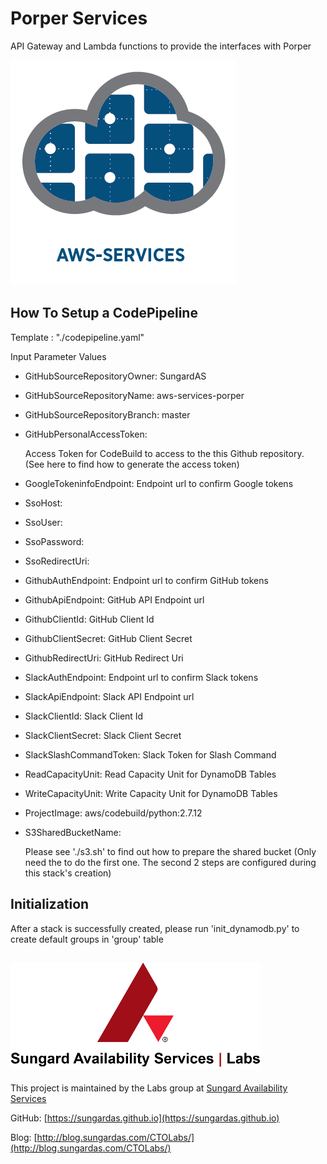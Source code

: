 
# Porper Services

API Gateway and Lambda functions to provide the interfaces with Porper

![aws-services][aws-services-image]

## How To Setup a CodePipeline

Template : "./codepipeline.yaml"

Input Parameter Values

- GitHubSourceRepositoryOwner: SungardAS

- GitHubSourceRepositoryName: aws-services-porper

- GitHubSourceRepositoryBranch: master

- GitHubPersonalAccessToken:

  Access Token for CodeBuild to access to the this Github repository. (See here to find how to generate the access token)

- GoogleTokeninfoEndpoint: Endpoint url to confirm Google tokens

- SsoHost:

- SsoUser:

- SsoPassword:

- SsoRedirectUri:

- GithubAuthEndpoint: Endpoint url to confirm GitHub tokens

- GithubApiEndpoint: GitHub API Endpoint url

- GithubClientId: GitHub Client Id

- GithubClientSecret: GitHub Client Secret

- GithubRedirectUri: GitHub Redirect Uri

- SlackAuthEndpoint: Endpoint url to confirm Slack tokens

- SlackApiEndpoint: Slack API Endpoint url

- SlackClientId: Slack Client Id

- SlackClientSecret: Slack Client Secret

- SlackSlashCommandToken: Slack Token for Slash Command

- ReadCapacityUnit: Read Capacity Unit for DynamoDB Tables

- WriteCapacityUnit: Write Capacity Unit for DynamoDB Tables

- ProjectImage: aws/codebuild/python:2.7.12

- S3SharedBucketName:

  Please see './s3.sh' to find out how to prepare the shared bucket
  (Only need the to do the first one. The second 2 steps are configured during this stack's creation)


## Initialization

After a stack is successfully created, please run 'init_dynamodb.py' to create default groups in 'group' table


## [![Sungard Availability Services | Labs][labs-logo]][labs-github-url]

This project is maintained by the Labs group at [Sungard Availability
Services](http://sungardas.com)

GitHub: [https://sungardas.github.io](https://sungardas.github.io)

Blog:
[http://blog.sungardas.com/CTOLabs/](http://blog.sungardas.com/CTOLabs/)

[labs-github-url]: https://sungardas.github.io
[labs-logo]: https://raw.githubusercontent.com/SungardAS/repo-assets/master/images/logos/sungardas-labs-logo-small.png
[aws-services-image]: ./docs/images/logo.png?raw=true
